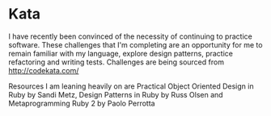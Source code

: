 # Kata

I have recently been convinced of the necessity of continuing to practice software.
These challenges that I'm completing are an opportunity for me to remain familiar with my language, explore design patterns, practice refactoring and writing tests.
Challenges are being sourced from http://codekata.com/

Resources I am leaning heavily on are Practical Object Oriented Design in Ruby by Sandi Metz, Design Patterns in Ruby by Russ Olsen and Metaprogramming Ruby 2 by Paolo Perrotta
